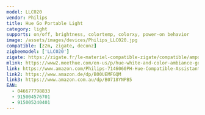 ```yaml
---
model: LLC020
vendor: Philips
title: Hue Go Portable Light
category: light
supports: on/off, brightness, colortemp, colorxy, power-on behavior
image: /assets/images/devices/Philips_LLC020.jpg
compatible: [z2m, zigate, deconz]
zigbeemodel: ['LLC020']
zigate: https://zigate.fr/le-materiel-compatible-zigate/compatible/ampoulesconnecteswhiteambiancee27--
mlink: https://www2.meethue.com/en-us/p/hue-white-and-color-ambiance-go-portable-light/714606048
link: https://www.amazon.com/Philips-7146060PH-Hue-Compatible-Assistant/dp/B079TCRFC3
link2: https://www.amazon.de/dp/B00UEMFGQM
link3: https://www.amazon.com.au/dp/B0718YNPB5
EAN:
  - 046677798833
  - 915004576701
  - 915005240401
---
```

